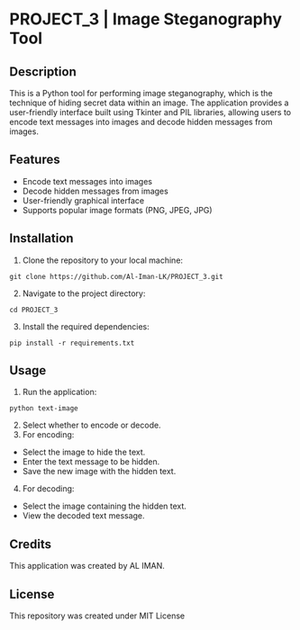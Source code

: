 # PROJECT_3 | Image Steganography Tool

## Description
This is a Python tool for performing image steganography, which is the technique of hiding secret data within an image. The application provides a user-friendly interface built using Tkinter and PIL libraries, allowing users to encode text messages into images and decode hidden messages from images.

## Features
- Encode text messages into images
- Decode hidden messages from images
- User-friendly graphical interface
- Supports popular image formats (PNG, JPEG, JPG)

## Installation
1. Clone the repository to your local machine:

`git clone https://github.com/Al-Iman-LK/PROJECT_3.git`

2. Navigate to the project directory:

`cd PROJECT_3`

3. Install the required dependencies:

`pip install -r requirements.txt`


## Usage
1. Run the application:

`python text-image`

2. Select whether to encode or decode.
3. For encoding:
- Select the image to hide the text.
- Enter the text message to be hidden.
- Save the new image with the hidden text.
4. For decoding:
- Select the image containing the hidden text.
- View the decoded text message.

## Credits
This application was created by AL IMAN. 

## License
This repository was created under MIT License

